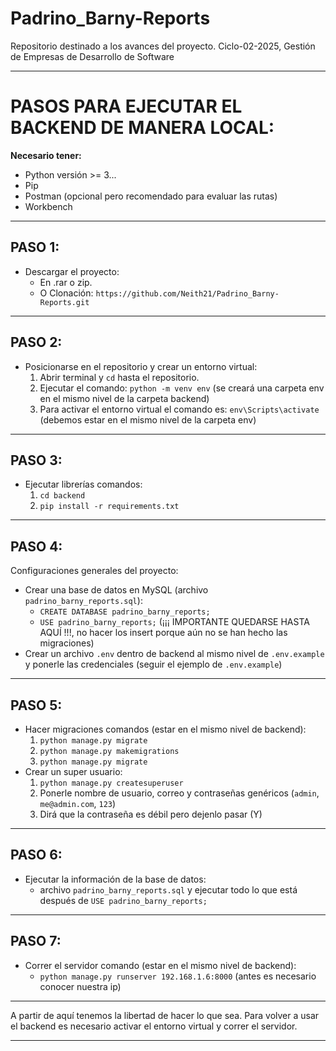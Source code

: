 # Padrino_Barny-Reports
Repositorio destinado a los avances del proyecto. Ciclo-02-2025, Gestión de Empresas de Desarrollo de Software

---

# PASOS PARA EJECUTAR EL BACKEND DE MANERA LOCAL:

**Necesario tener:**

- Python versión >= 3...
- Pip
- Postman (opcional pero recomendado para evaluar las rutas)
- Workbench

---

## PASO 1:

- Descargar el proyecto:
  - En .rar o zip.
  - O Clonación: `https://github.com/Neith21/Padrino_Barny-Reports.git`

---

## PASO 2:

- Posicionarse en el repositorio y crear un entorno virtual:
  1. Abrir terminal y `cd` hasta el repositorio.
  2. Ejecutar el comando: `python -m venv env` (se creará una carpeta env en el mismo nivel de la carpeta backend)
  3. Para activar el entorno virtual el comando es: `env\Scripts\activate` (debemos estar en el mismo nivel de la carpeta env)

---

## PASO 3:

- Ejecutar librerías comandos:
  1. `cd backend`
  2. `pip install -r requirements.txt`

---

## PASO 4:

Configuraciones generales del proyecto:

- Crear una base de datos en MySQL (archivo `padrino_barny_reports.sql`):
  - `CREATE DATABASE padrino_barny_reports;`
  - `USE padrino_barny_reports;` (¡¡¡ IMPORTANTE QUEDARSE HASTA AQUÍ !!!, no hacer los insert porque aún no se han hecho las migraciones)
- Crear un archivo `.env` dentro de backend al mismo nivel de `.env.example` y ponerle las credenciales (seguir el ejemplo de `.env.example`)

---

## PASO 5:

- Hacer migraciones comandos (estar en el mismo nivel de backend):
  1. `python manage.py migrate`
  2. `python manage.py makemigrations`
  3. `python manage.py migrate`
- Crear un super usuario:
  1. `python manage.py createsuperuser`
  2. Ponerle nombre de usuario, correo y contraseñas genéricos (`admin`, `me@admin.com`, `123`)
  3. Dirá que la contraseña es débil pero dejenlo pasar (Y)

---

## PASO 6:

- Ejecutar la información de la base de datos:
  - archivo `padrino_barny_reports.sql` y ejecutar todo lo que está después de `USE padrino_barny_reports;`

---

## PASO 7:

- Correr el servidor comando (estar en el mismo nivel de backend):
  - `python manage.py runserver 192.168.1.6:8000` (antes es necesario conocer nuestra ip)

---

A partir de aquí tenemos la libertad de hacer lo que sea.
Para volver a usar el backend es necesario activar el entorno virtual y correr el servidor.

---
